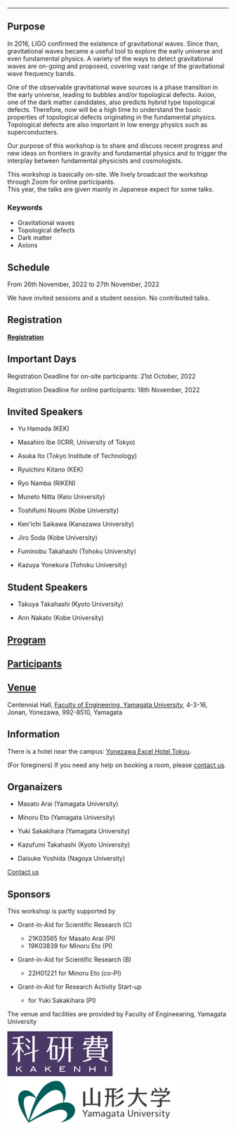 ---

## Purpose

In 2016, LIGO confirmed the existence of gravitational waves. Since then, gravitational waves became a useful tool to explore the early universe and even fundamental physics. A variety of the ways to detect gravitational waves are on-going and proposed, covering vast range of the gravitational wave frequency bands.

One of the observable gravitational wave sources is a phase transition in the early universe, leading to bubbles and/or topological defects. Axion, one of the dark matter candidates, also predicts hybrid type topological defects. Therefore, now will be a high time to understand the basic properties of topological defects originating in the fundamental physics. Topological defects are also important in low energy physics such as superconducters. 

Our purpose of this workshop is to share and discuss recent progress and new ideas on frontiers in gravity and fundamental physics and
to trigger the interplay between fundamental physicists and cosmologists.

This workshop is basically on-site. We lively broadcast the workshop through Zoom for online participants.  
This year, the talks are given mainly in Japanese expect for some talks.

### Keywords

- Gravitational waves
- Topological defects
- Dark matter
- Axions


## Schedule

From 26th November, 2022 to 27th November, 2022

We have invited sessions and a student session. No contributed talks.

## Registration

[**Registration**](https://docs.google.com/forms/d/e/1FAIpQLScQ7cZczh49vsoBibnotlcjHMDr4zpHkij-wIlkZcfzcFgOag/viewform?usp=sf_link)

## Important Days

Registration Deadline for on-site participants: 21st October, 2022

Registration Deadline for online participants: 18th November, 2022

## Invited Speakers

- Yu Hamada (KEK)

- Masahiro Ibe (ICRR, University of Tokyo)

- Asuka Ito (Tokyo Institute of Technology)

- Ryuichiro Kitano (KEK)

- Ryo Namba (RIKEN)

- Muneto Nitta (Keio University)

- Toshifumi Noumi (Kobe University)

- Ken'ichi Saikawa (Kanazawa University)

- Jiro Soda (Kobe University)

- Fuminobu Takahashi (Tohoku University)

- Kazuya Yonekura (Tohoku University)

## Student Speakers

- Takuya Takahashi (Kyoto University)

- Ann Nakato (Kobe University)

## [Program](program)

## [Participants](participants)

## [Venue](https://goo.gl/maps/SRyD9WjDTtY7XSceA)

Centennial Hall,
[Faculty of Engineering,
Yamagata University](https://www.yz.yamagata-u.ac.jp/en/), 
4-3-16, Jonan, Yonezawa, 992-8510, Yamagata

## Information

There is a hotel near the campus: [Yonezawa Excel Hotel Tokyu](https://www.tokyuhotels.co.jp/yonezawa-e/index.html).

(For foreginers) If you need any help on booking a room, please [contact us](https://docs.google.com/forms/d/e/1FAIpQLSe-WvHLB6pjCyKTq3vbE7N5C_1kKwo4OvinEA9pueLrgdbBWg/viewform?usp=sf_link).

## Organaizers

- Masato Arai (Yamagata University)

- Minoru Eto (Yamagata University)

- Yuki Sakakihara (Yamagata University)

- Kazufumi Takahashi (Kyoto University)

- Daisuke Yoshida (Nagoya University)


[Contact us](https://docs.google.com/forms/d/e/1FAIpQLSe-WvHLB6pjCyKTq3vbE7N5C_1kKwo4OvinEA9pueLrgdbBWg/viewform?usp=sf_link)


## Sponsors

This workshop is partly supported by 

- Grant-in-Aid for Scientific Research (C)
    - 21K03565 for Masato Arai (PI)
    - 19K03839 for Minoru Eto (PI)

- Grant-in-Aid for Scientific Research (B) 
    - 22H01221 for Minoru Eto (co-PI)

- Grant-in-Aid for Research Activity Start-up
    - for Yuki Sakakihara (PI)

The venue and facilities are provided by Faculty of Engineearing, Yamagata University


<img src="KAKENHIlogo_L.jpg" width="240"> <img src="YU-logomark01.png" width="400">





